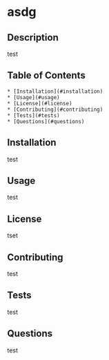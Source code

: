
  # asdg
  ## Description
  test

  ## Table of Contents
    * [Installation](#installation)
    * [Usage](#usage)
    * [License](#license)
    * [Contributing](#contributing)
    * [Tests](#tests)
    * [Questions](#questions)

  ## Installation <a class="anchor">
  test

  ## Usage
  test

  ## License
  tset

  ## Contributing
  test

  ## Tests
  test
  
  ## Questions
  test

  
